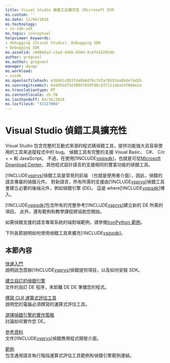 ```yaml
---
title: Visual Studio 偵錯工具擴充性 |Microsoft 文件
ms.custom: ''
ms.date: 11/04/2016
ms.technology:
- vs-ide-sdk
ms.topic: conceptual
helpviewer_keywords:
- debugging [Visual Studio], Debugging SDK
- Debugging SDK
ms.assetid: c088b6a2-c3ad-446b-830d-9c6f41b2934b
author: gregvanl
ms.author: gregvanl
manager: douge
ms.workload:
- vssdk
ms.openlocfilehash: e5bb01c093fda068dfbc7dfa705914a8bdef4d2b
ms.sourcegitcommit: 6a9d5bd75e50947659fd6c837111a6a547884e2a
ms.translationtype: MT
ms.contentlocale: zh-TW
ms.lasthandoff: 04/16/2018
ms.locfileid: "31127066"
---
```

# <a name="visual-studio-debugger-extensibility"></a>Visual Studio 偵錯工具擴充性
Visual Studio 包含完整的互動式來源的程式碼偵錯工具，提供功能強大且容易使用的工具來追蹤程式中的 bug。 偵錯工具有完整的支援 Visual Basic、 C#、 C/c + + 和 JavaScript。 不過，在使用[!INCLUDE[vsipsdk](../../extensibility/includes/vsipsdk_md.md)]，也就是可從[Microsoft Download Center](http://go.microsoft.com/fwlink/?LinkId=214453)，其他程式設計語言的支援相同的豐富功能的偵錯工具。  
  
 [!INCLUDE[vsprvs](../../code-quality/includes/vsprvs_md.md)]偵錯工具是常見的前端 （也就是使用者介面），因此，偵錯的語言專屬的偵錯元件。 對新語言，所有所需的支援由[!INCLUDE[vsprvs](../../code-quality/includes/vsprvs_md.md)]偵錯工具會建立必要的後端元件，例如偵錯引擎 (DE)。 這是 where[!INCLUDE[vsipsdk](../../extensibility/includes/vsipsdk_md.md)]傳入。  
  
 [!INCLUDE[vsipsdk](../../extensibility/includes/vsipsdk_md.md)]包含所有的完整參考[!INCLUDE[vsprvs](../../code-quality/includes/vsprvs_md.md)]建立新的 DE 所需的項目。 此外，還有範例和教學課程將協助您開始。  
  
 如需偵錯支援的語言專案系統的端對端範例，請參閱[IronPython 範例](http://msdn.microsoft.com/en-us/4c41695c-12c1-4670-b43b-d8d84c9e4089)。  
  
 下列各節說明如何使用偵錯工具來擴充[!INCLUDE[vsipsdk](../../extensibility/includes/vsipsdk_md.md)]。  
  
## <a name="in-this-section"></a>本節內容  
 [快速入門](../../extensibility/debugger/getting-started-with-debugger-extensibility.md)  
 說明該怎麼辦[!INCLUDE[vsprvs](../../code-quality/includes/vsprvs_md.md)]偵錯提供項目，以及如何安裝 SDK。  
  
 [建立自訂的偵錯引擎](../../extensibility/debugger/creating-a-custom-debug-engine.md)  
 文件的自訂 DE 程序，來卸離 DE DE 準備您的程式。  
  
 [撰寫 CLR 運算式評估工具](../../extensibility/debugger/writing-a-common-language-runtime-expression-evaluator.md)  
 說明您的電腦必須撰寫的運算式評估工具。  
  
 [選擇偵錯引擎的實作策略](../../extensibility/debugger/choosing-a-debug-engine-implementation-strategy.md)  
 討論如何實作您 DE。  
  
 [參考資料](../../extensibility/debugger/reference/reference-visual-studio-debugging-apis.md)  
 文件[!INCLUDE[vsprvs](../../code-quality/includes/vsprvs_md.md)]偵錯應用程式開發介面。  
  
 [範例](../../extensibility/debugger/visual-studio-debugging-samples.md)  
 包含通用語言執行階段運算式評估工具範例和偵錯引擎範例連結。
